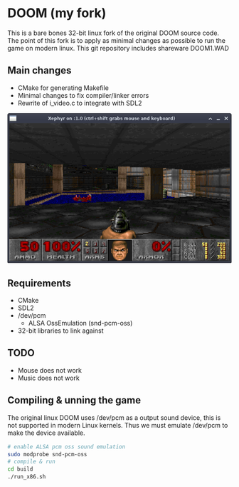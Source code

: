 # DOOM (my fork)

This is a bare bones 32-bit linux fork of the original DOOM source code. The point of this fork is to apply as minimal changes as possible to run the game on modern linux. This git repository includes shareware DOOM1.WAD

## Main changes

- CMake for generating Makefile
- Minimal changes to fix compiler/linker errors
- Rewrite of i_video.c to integrate with SDL2

![example screenshot](.docs/screenshot.png "Old screenshot, running inside 8-bit Xephyr window, now it uses SDL2")

## Requirements

- CMake
- SDL2
- /dev/pcm
  - ALSA OssEmulation (snd-pcm-oss)
- 32-bit libraries to link against

## TODO

- Mouse does not work
- Music does not work

## Compiling & unning the game

The original linux DOOM uses /dev/pcm as a output sound device, this is not supported in modern Linux kernels. Thus we must emulate /dev/pcm to make the device available.

```bash
# enable ALSA pcm oss sound emulation
sudo modprobe snd-pcm-oss
# compile & run
cd build
./run_x86.sh
```
